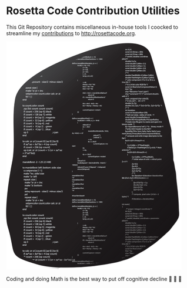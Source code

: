 # Rosetta Code Contribution Utilities

This Git Repository contains miscellaneous in-house tools I coocked to streamline my [contributions](https://rosettacode.org/wiki/Special:Contributions/Menjaraz) to
http://rosettacode.org.

[![The Stone of Rosetta in Code](rosettacode.png)](http://rosettacode.org)

Coding and doing Math is the best way to put off cognitive decline :brain: :brain: :brain:
